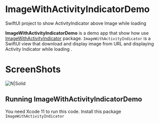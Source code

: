 # ImageWithActivityIndicatorDemo
SwiftUI  project to show ActivityIndicator above Image while loading

**ImageWithActivityIndicatorDemo** is a demo app that show how use [ImageWithActivityIndicator](https://github.com/AliAdam/ImageWithActivityIndicator) package. `ImageWithActivityIndicator` is a SwiftUI view that download and  display image from URL  and displaying Activity Indicator while loading . 

# ScreenShots

![N|Solid](https://github.com/AliAdam/ImageWithActivityIndicatorDemo/blob/master/preview.gif?raw=true)





## Running ImageWithActivityIndicatorDemo

You need Xcode 11 to run this code. 
Install this package  `ImageWithActivityIndicator` 

